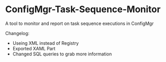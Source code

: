 # ConfigMgr-Task-Sequence-Monitor
A tool to monitor and report on task sequence executions in ConfigMgr

Changelog:
- Useing XML instead of Registry
- Exported XAML Part
- Changed SQL queries to grab more information
